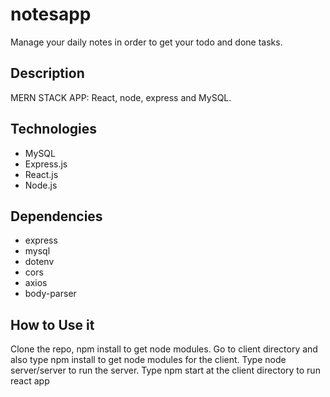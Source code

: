 # notesapp

Manage your daily notes in order to get your todo and done tasks.

## Description

MERN STACK APP: React, node, express and MySQL.

## Technologies

- MySQL
- Express.js
- React.js
- Node.js

## Dependencies

- express
- mysql
- dotenv
- cors
- axios
- body-parser

## How to Use it

Clone the repo, npm install to get node modules.
Go to client directory and also type npm install to get node modules for the client.
Type node server/server to run the server. 
Type npm start at the client directory to run react app